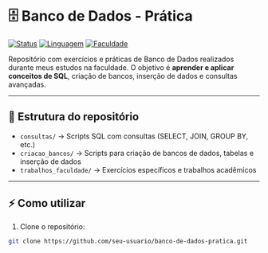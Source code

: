 # 🗄️ Banco de Dados - Prática

[![Status](https://img.shields.io/badge/status-em%20desenvolvimento-yellow)](https://github.com/seu-usuario/banco-de-dados-pratica)
[![Linguagem](https://img.shields.io/badge/Linguagem-SQL-blue)](https://www.sql.org/)
[![Faculdade](https://img.shields.io/badge/Faculdade-Bacharelado%20Inteligência-Artifical-green)](https://faculdadedonaduzzi.com.br/inteligencia-artificial/)

Repositório com exercícios e práticas de Banco de Dados realizados durante meus estudos na faculdade. O objetivo é **aprender e aplicar conceitos de SQL**, criação de bancos, inserção de dados e consultas avançadas.

---

## 📂 Estrutura do repositório

- `consultas/` → Scripts SQL com consultas (SELECT, JOIN, GROUP BY, etc.)  
- `criacao_bancos/` → Scripts para criação de bancos de dados, tabelas e inserção de dados  
- `trabalhos_faculdade/` → Exercícios específicos e trabalhos acadêmicos  

---

## ⚡ Como utilizar

1. Clone o repositório:
```bash
git clone https://github.com/seu-usuario/banco-de-dados-pratica.git
